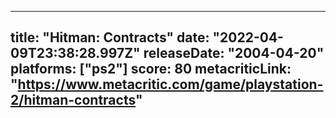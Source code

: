 
---
title: "Hitman: Contracts"
date: "2022-04-09T23:38:28.997Z"
releaseDate: "2004-04-20"
platforms: ["ps2"]
score: 80
metacriticLink: "https://www.metacritic.com/game/playstation-2/hitman-contracts"
---
